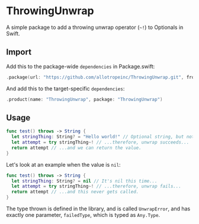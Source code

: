 # ThrowingUnwrap

A simple package to add a throwing unwrap operator (`~!`) to Optionals in Swift.

## Import

Add this to the package-wide `dependencies` in Package.swift:
```swift
.package(url: "https://github.com/allotropeinc/ThrowingUnwrap.git", from: "1.0.0")
```

And add this to the target-specific `dependencies`:
```swift
.product(name: "ThrowingUnwrap", package: "ThrowingUnwrap")
```

## Usage

```swift
func test() throws -> String {
  let stringThing: String? = "Hello world!" // Optional string, but not nil...
  let attempt = try stringThing~! // ...therefore, unwrap succeeds...
  return attempt // ...and we can return the value.
}
```

Let's look at an example when the value is `nil`:

```swift
func test() throws -> String {
  let stringThing: String? = nil // It's nil this time...
  let attempt = try stringThing~! // ...therefore, unwrap fails...
  return attempt // ...and this never gets called.
}
```

The type thrown is defined in the library, and is called `UnwrapError`, and has exactly one parameter, `failedType`, which is typed as `Any.Type`.
